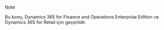 > [!NOTE]
> Bu konu, Dynamics 365 for Finance and Operations Enterprise Edition ve Dynamics 365 for Retail için geçerlidir. 